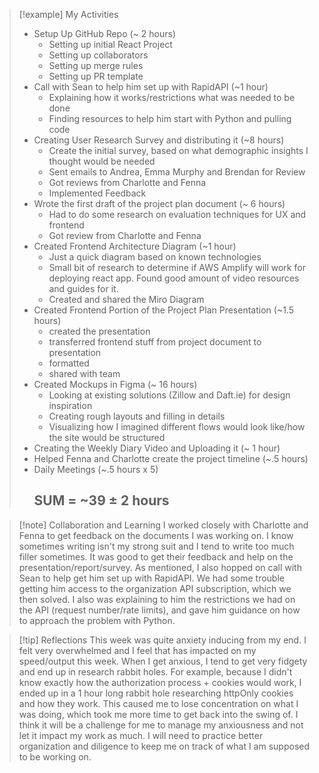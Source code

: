 > [!example] My Activities
> - Setup Up GitHub Repo (~ 2 hours)
> 	- Setting up initial React Project
> 	- Setting up collaborators
> 	- Setting up merge rules
> 	- Setting up PR template
> - Call with Sean to help him set up with RapidAPI (~1 hour)
> 	- Explaining how it works/restrictions what was needed to be done
> 	- Finding resources to help him start with Python and pulling code
> - Creating User Research Survey and distributing it (~8 hours)
> 	- Create the initial survey, based on what demographic insights I thought would be needed
> 	- Sent emails to Andrea, Emma Murphy and Brendan for Review
> 	- Got reviews from Charlotte and Fenna
> 	- Implemented Feedback
> - Wrote the first draft of the project plan document (~ 6 hours)
> 	- Had to do some research on evaluation techniques for UX and frontend
> 	- Got review from Charlotte and Fenna
> - Created Frontend Architecture Diagram (~1 hour)
> 	- Just a quick diagram based on known technologies
> 	- Small bit of research to determine if AWS Amplify will work for deploying react app. Found good amount of video resources and guides for it.
> 	- Created and shared the Miro Diagram
> - Created Frontend Portion of the Project Plan Presentation (~1.5 hours)
> 	- created the presentation
> 	- transferred frontend stuff from project document to presentation
> 	- formatted
> 	- shared with team
> - Created Mockups in Figma (~ 16 hours)
> 	- Looking at existing solutions (Zillow and Daft.ie) for design inspiration
> 	- Creating rough layouts and filling in details
> 	- Visualizing how I imagined different flows would look like/how the site would be structured
> - Creating the Weekly Diary Video and Uploading it (~ 1 hour)
> - Helped Fenna and Charlotte create the project timeline (~.5 hours)
> - Daily Meetings (~.5 hours x 5)
>   ## SUM = ~39 ± 2 hours 

> [!note] Collaboration and Learning
>  I worked closely with Charlotte and Fenna to get feedback on the documents I was working on. I know sometimes writing isn't my strong suit and I tend to write too much filler sometimes. It was good to get their feedback and help on the presentation/report/survey.
>  As mentioned, I also hopped on call with Sean to help get him set up with RapidAPI. We had some trouble getting him access to the organization API subscription, which we then solved. I also was explaining to him the restrictions we had on the API (request number/rate limits), and gave him guidance on how to approach the problem with Python.

> [!tip] Reflections
> This week was quite anxiety inducing from my end. I felt very overwhelmed and I feel that has impacted on my speed/output this week. 
> When I get anxious, I tend to get very fidgety and end up in research rabbit holes. For example, because I didn't know exactly how the authorization process + cookies would work, I ended up in a 1 hour long rabbit hole researching httpOnly cookies and how they work. This caused me to lose concentration on what I was doing, which took me more time to get back into the swing of.
> I think it will be a challenge for me to manage my anxiousness and not let it impact my work as much. I will need to practice better organization and diligence to keep me on track of what I am supposed to be working on.


